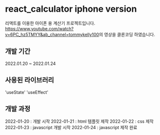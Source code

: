 # react_calculator iphone version

리액트를 이용한 아이폰 용 계산기 프로젝트입니다.
<https://www.youtube.com/watch?v=6PC_hz5TMYY&ab_channel=tommykelly100>의 영상을 클론코딩 하였습니다.



## 개발 기간 

2022.01.20 ~ 2022.01.24



## 사용된 라이브러리

'useState'
'useEffect'



## 개발 과정
2022-01-20 : 개발 시작
2022-01-21 : html 템플릿 제작
2022-01-22 : css 제작
2022-01-23 : javascript 개발 시작
2022-01-24 : javascript 제작 완료
